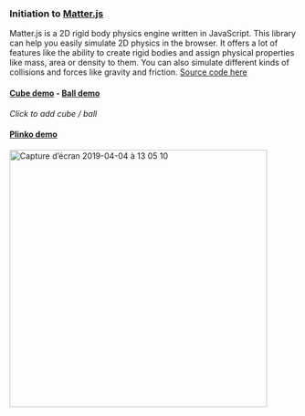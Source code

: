 ### Initiation to [Matter.js](http://brm.io/matter-js/)

Matter.js is a 2D rigid body physics engine written in JavaScript. This library can help you easily simulate 2D physics in the browser. It offers a lot of features like the ability to create rigid bodies and assign physical properties like mass, area or density to them. You can also simulate different kinds of collisions and forces like gravity and friction. [Source code here](https://github.com/liabru/matter-js)

#### [Cube demo](https://sboez.github.io/Matter.js/cube/index.html) - [Ball demo](https://sboez.github.io/Matter.js/ball/index.html)
_Click to add cube / ball_


#### [Plinko demo](https://sboez.github.io/Matter.js/plinko/index.html)

[<img width="451" alt="Capture d’écran 2019-04-04 à 13 05 10" src="https://user-images.githubusercontent.com/23494780/55551174-65114280-56da-11e9-84db-1ba9675306a7.png">](https://sboez.github.io/Matter.js/plinko/index.html)
